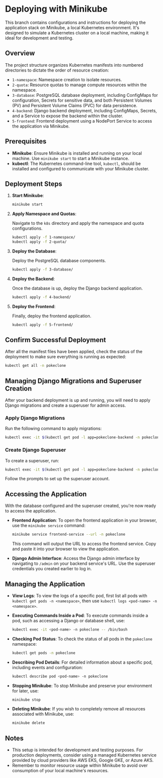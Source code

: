 # Deploying with Minikube

This branch contains configurations and instructions for deploying the application stack on Minikube, a local Kubernetes environment. It's designed to simulate a Kubernetes cluster on a local machine, making it ideal for development and testing.

## Overview

The project structure organizes Kubernetes manifests into numbered directories to dictate the order of resource creation:

- `1-namespace`: Namespace creation to isolate resources.
- `2-quota`: Resource quotas to manage compute resources within the namespace.
- `3-database`: PostgreSQL database deployment, including ConfigMaps for configuration, Secrets for sensitive data, and both Persistent Volumes (PV) and Persistent Volume Claims (PVC) for data persistence.
- `4-backend`: Django backend deployment, including ConfigMaps, Secrets, and a Service to expose the backend within the cluster.
- `5-frontend`: Frontend deployment using a NodePort Service to access the application via Minikube.

## Prerequisites

- **Minikube**: Ensure Minikube is installed and running on your local machine. Use `minikube start` to start a Minikube instance.
- **kubectl**: The Kubernetes command-line tool, `kubectl`, should be installed and configured to communicate with your Minikube cluster.

## Deployment Steps

1. **Start Minikube**:

   ```bash
   minikube start
   ```

2. **Apply Namespace and Quotas**:

   Navigate to the `k8s` directory and apply the namespace and quota configurations.

   ```bash
   kubectl apply -f 1-namespace/
   kubectl apply -f 2-quota/
   ```

3. **Deploy the Database**:

   Deploy the PostgreSQL database components.

   ```bash
   kubectl apply -f 3-database/
   ```

4. **Deploy the Backend**:

   Once the database is up, deploy the Django backend application.

   ```bash
   kubectl apply -f 4-backend/
   ```

5. **Deploy the Frontend**:

   Finally, deploy the frontend application.

   ```bash
   kubectl apply -f 5-frontend/
   ```

## Confirm Successful Deployment

After all the manifest files have been applied, check the status of the deployment to make sure everything is running as expected:

```bash
kubectl get all -n pokeclone
```

## Managing Django Migrations and Superuser Creation

After your backend deployment is up and running, you will need to apply Django migrations and create a superuser for admin access.

### Apply Django Migrations

Run the following command to apply migrations:

```bash
kubectl exec -it $(kubectl get pod -l app=pokeclone-backend -n pokeclone -o jsonpath="{.items[0].metadata.name}") -n pokeclone -- python manage.py migrate
```

### Create Django Superuser

To create a superuser, run:

```bash
kubectl exec -it $(kubectl get pod -l app=pokeclone-backend -n pokeclone -o jsonpath="{.items[0].metadata.name}") -n pokeclone -- python manage.py createsuperuser
```

Follow the prompts to set up the superuser account.

## Accessing the Application

With the database configured and the superuser created, you're now ready to access the application.

- **Frontend Application**:
    To open the frontend application in your browser, use the `minikube service` command:

    ```bash
    minikube service frontend-service --url -n pokeclone
    ```

    This command will output the URL to access the frontend service. Copy and paste it into your browser to view the application.

- **Django Admin Interface**:
    Access the Django admin interface by navigating to `/admin` on your backend service's URL. Use the superuser credentials you created earlier to log in.

## Managing the Application

- **View Logs**:
  To view the logs of a specific pod, first list all pods with `kubectl get pods -n <namespace>`, then use `kubectl logs <pod-name> -n <namespace>`.

- **Executing Commands Inside a Pod**: To execute commands inside a pod, such as accessing a Django or database shell, use:

    ```bash
    kubectl exec -it <pod-name> -n pokeclone -- /bin/bash
    ```

- **Checking Pod Status**: To check the status of all pods in the `pokeclone` namespace:

    ```bash
    kubectl get pods -n pokeclone
    ```

- **Describing Pod Details**: For detailed information about a specific pod, including events and configuration:

    ```bash
    kubectl describe pod <pod-name> -n pokeclone
    ```

- **Stopping Minikube**:
  To stop Minikube and preserve your environment for later, use:

    ```bash
    minikube stop
    ```

- **Deleting Minikube**:
  If you wish to completely remove all resources associated with Minikube, use:

    ```bash
    minikube delete
    ```

## Notes

- This setup is intended for development and testing purposes. For production deployments, consider using a managed Kubernetes service provided by cloud providers like AWS EKS, Google GKE, or Azure AKS.
- Remember to monitor resource usage within Minikube to avoid over consumption of your local machine's resources.
